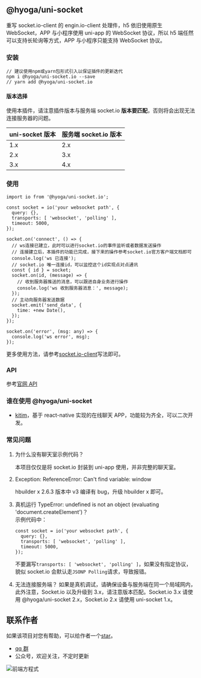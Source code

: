 ## @hyoga/uni-socket

重写 socket.io-client 的 engin.io-client 处理件，h5 依旧使用原生 WebSocket，APP 与小程序使用 uni-app 的 WebSocket 协议，所以 h5 端任然可以支持长轮询等方式，APP 与小程序只能支持 WebSocket 协议。

### 安装

```
// 建议使用npm或yarn包形式引入以保证插件的更新迭代
npm i @hyoga/uni-socket.io --save
// yarn add @hyoga/uni-socket.io
```

#### 版本选择

使用本插件，请注意插件版本与服务端 socket.io **版本要匹配**，否则将会出现无法连接服务器的问题。

| uni-socket 版本 | 服务端 socket.io 版本 |
| --------------- | --------------------- |
| 1.x             | 2.x                   |
| 2.x             | 3.x                   |
| 3.x             | 4.x                   |

### 使用

```
import io from '@hyoga/uni-socket.io';

const socket = io('your websocket path', {
  query: {},
  transports: [ 'websocket', 'polling' ],
  timeout: 5000,
});

socket.on('connect', () => {
  // ws连接已建立，此时可以进行socket.io的事件监听或者数据发送操作
  // 连接建立后，本插件的功能已完成，接下来的操作参考socket.io官方客户端文档即可
  console.log('ws 已连接');
  // socket.io 唯一连接id，可以监控这个id实现点对点通讯
  const { id } = socket;
  socket.on(id, (message) => {
    // 收到服务器推送的消息，可以跟进自身业务进行操作
    console.log('ws 收到服务器消息：', message);
  });
  // 主动向服务器发送数据
  socket.emit('send_data', {
    time: +new Date(),
  });
});

socket.on('error', (msg: any) => {
  console.log('ws error', msg);
});
```

更多使用方法，请参考[socket.io-client](https://github.com/socketio/socket.io-client)写法即可。

### API

参考[官网 API](https://socket.io/docs/client-api/)

### 谁在使用 @hyoga/uni-socket

- [kitim](https://gitee.com/kitim/kitim-react-native)，基于 react-native 实现的在线聊天 APP，功能较为齐全，可以二次开发。

### 常见问题

1. 为什么没有聊天室示例代码？

   本项目仅仅是将 socket.io 封装到 uni-app 使用，并非完整的聊天室。

2. Exception: ReferenceError: Can't find variable: window

   hbuilder x 2.6.3 版本中 v3 编译有 bug，升级 hbuilder x 即可。

3. 真机运行 TypeError: undefined is not an object (evaluating 'document.createElement')？  
   示例代码中：

   ```
   const socket = io('your websocket path', {
     query: {},
     transports: [ 'websocket', 'polling' ],
     timeout: 5000,
   });
   ```

   不要漏写`transports: [ 'websocket', 'polling' ]`，如果没有指定协议，貌似 socket.io 会默认走`JSONP Polling`请求，导致报错。

4. 无法连接服务端？
   如果是真机调试，请确保设备与服务端在同一个局域网内，此外注意，Socket.io 以及升级到 3.x，请注意版本匹配。Socket.io 3.x 请使用 @hyoga/uni-socket 2.x，Socket.io 2.x 请使用 uni-socket 1.x。

## 联系作者

如果该项目对您有帮助，可以给作者一个[star](https://github.com/AspenLuoQiang/hyoga-uni-socket.io)。

- [qq 群](https://jq.qq.com/?_wv=1027&k=9f25XGCW)
- 公众号，欢迎关注，不定时更新

![前端方程式](https://i.loli.net/2020/05/28/CNcjhm17d9zfvkQ.jpg)
